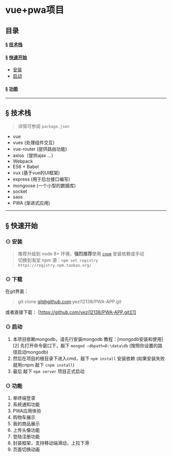 # vue+pwa项目


## 目录
#### &sect; [技术栈](#features)
#### &sect; [快速开始](#getting-started)
  * [安装](#installation)
  * [启动](#start)

#### &sect; [功能](#feature)

****

## <a name="features">&sect; 技术栈</a>
> 详情可参阅 `package.json`

* vue
* vuex (处理组件交互)
* vue-router (提供路由功能)
* axios（提供ajax ...）
* Webpack
* ES6 + Babel
* vux (基于vue的UI框架)
* express (用于后台接口编写)
* mongoose (一个小型的数据库)
* socket
* sass
* PWA (渐进式应用)

***

## <a name="getting-started">&sect; 快速开始</a>


### <a name="installation">⊙ 安装</a>
> 推荐升级到 node 8+ 环境，**强烈推荐**使用 [`cnpm`](https://github.com/cnpm/cnpm) 安装依赖或手动   
> 切换到淘宝 npm 源：`npm set registry https://registry.npm.taobao.org/`  

### ⊙ 下载
在git界面：
> git clone git@github.com:yezi12138/PWA-APP.git

或者直接下载： [https://github.com/yezi12138/PWA-APP.git][1]

### <a name="start">⊙ 启动</a>
1. 本项目依赖mongodb，请先行安装mongodb 教程：[mongodb安装和使用][2]
先打开命令窗口下，敲下 `mongod –dbpath=D:\data\db`  (按照你设置的路径启动mongodb)
2. 然后在项目的根目录下进入cmd，敲下 `npm install` 安装依赖 (如果安装失败就用cnpm 敲下 `cnpm install`)
3. 最后 敲下 `npm server` 项目正式启动

### <a name="feature">⊙ 功能</a>
1. 单终端登录
2. 系统通知功能
3. PWA应用体验
4. 购物车展示
5. 我的商品展示
6. 上传头像功能
7. 登陆注册功能
8. 封装框架，支持移动端滑动，上拉下滑
9. 页面切换动画

